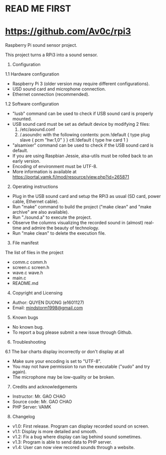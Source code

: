 # READ ME FIRST
# https://github.com/Av0c/rpi3

Raspberry Pi sound sensor project.

This project turns a RPi3 into a sound sensor.

1. Configuration

1.1 Hardware configuration

 - Raspberry Pi 3 (older version may require different configurations).
 - USD sound card and microphone connection.
 - Ethernet connection (recommended).

1.2 Software configuration

 - "lusb" command can be used to check if USB sound card is properly mounted.
 - USB sound card must be set as default device by modifying 2 files:
    1) /etc/asound.conf
    2) /.asoundrc
   with the following contents:
       pcm.!default {
        type plug
        slave {
         pcm "hw:1,0"
        }
      }
      ctl.!default {
         type hw
         card 1
      }
 - "alsamixer" command can be used to check if the USB sound card is default.
 - If you are using Raspbian Jessie, alsa-utils must be rolled back to an early version.
 - Encoding of environment must be UTF-8.
 - More information is available at https://portal.vamk.fi/mod/resource/view.php?id=265871

2. Operating instructions

 - Plug in the USB sound card and setup the RPi3 as usual (SD card, power cable, Ethernet cable).
 - Run "make" command to build the project ("make clean" and "make archive" are also available).
 - Run "./sound.a" to execute the project.
 - Observe the columns visualizing the recorded sound in (almost) real-time and admire the beauty of technology.
 - Run "make clean" to delete the execution file.

 3. File manifest

  The list of files in the project
 - comm.c comm.h
 - screen.c screen.h
 - wave.c wave.h
 - main.c
 - README.md

4. Copyright and Licensing

 - Author: QUYEN DUONG (e1601127)
 - Email: mindstorm1998@gmail.com

5. Known bugs

 - No known bug.
 - To report a bug please submit a new issue through Github.

6. Troubleshooting

6.1 The bar charts display incorrectly or don't display at all

 - Make sure your encoding is set to "UTF-8".
 - You may not have permission to run the executable ("sudo" and try again).
 - The microphone may be low-quality or be broken.

7. Credits and acknowledgements

 - Instructor: Mr. GAO CHAO
 - Source code: Mr. GAO CHAO
 - PHP Server: VAMK

8. Changelog

 - v1.0: First release. Program can display recorded sound on screen.
 - v1.1: Display is more detailed and smooth.
 - v1.2: Fix a bug where display can lag behind sound sometimes.
 - v1.3: Program is able to send data to PHP server.
 - v1.4: User can now view recored sounds through a website.
